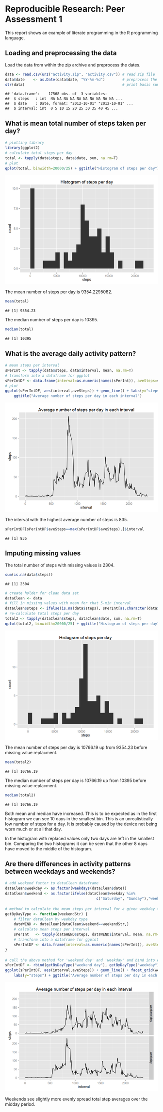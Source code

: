 # Reproducible Research: Peer Assessment 1

This report shows an example of literate programming in the R programming language.


## Loading and preprocessing the data

Load the data from within the zip archive and preprocess the dates.

```r
data <- read.csv(unz("activity.zip", "activity.csv")) # read zip file
data$date    <- as.Date(data$date, "%Y-%m-%d")        # preprocess the dates
str(data)                                             # print basic summary
```

```
## 'data.frame':	17568 obs. of  3 variables:
##  $ steps   : int  NA NA NA NA NA NA NA NA NA NA ...
##  $ date    : Date, format: "2012-10-01" "2012-10-01" ...
##  $ interval: int  0 5 10 15 20 25 30 35 40 45 ...
```


## What is mean total number of steps taken per day?


```r
# plotting library
library(ggplot2)                                                                          
# calculate total steps per day
total <- tapply(data$steps, data$date, sum, na.rm=T)                                      
# plot
qplot(total, binwidth=20000/25) + ggtitle("Histogram of steps per day") + labs(x="steps") 
```

![](PA1_template_files/figure-html/mean-1.png) 
  
The mean number of steps per day is 9354.2295082.

```r
mean(total)
```

```
## [1] 9354.23
```
The median number of steps per day is 10395.

```r
median(total)
```

```
## [1] 10395
```

## What is the average daily activity pattern?


```r
# mean steps per interval
sPerInt <- tapply(data$steps, data$interval, mean, na.rm=T)                    
# transform into a dataframe for ggplot
sPerIntDF <- data.frame(interval=as.numeric(names(sPerInt)), aveSteps=sPerInt) 
# plot
ggplot(sPerIntDF, aes(interval,aveSteps)) + geom_line() + labs(y="steps") +    
    ggtitle("Average number of steps per day in each interval")
```

![](PA1_template_files/figure-html/ave-1.png) 
  
The interval with the highest average number of steps is 835.

```r
sPerIntDF[sPerIntDF$aveSteps==max(sPerIntDF$aveSteps),]$interval
```

```
## [1] 835
```


## Imputing missing values
The total number of steps with missing values is 2304.


```r
sum(is.na(data$steps))
```

```
## [1] 2304
```

```r
# create holder for clean data set
dataClean <- data
# fill in missing values with mean for that 5-min interval
dataClean$steps <- ifelse(is.na(data$steps), sPerInt[as.character(data$interval)] , data$steps)
# re-calculate total steps per day
total2 <- tapply(dataClean$steps, dataClean$date, sum, na.rm=T)  
qplot(total2, binwidth=20000/25) + ggtitle("Histogram of steps per day") + labs(x="steps") # plot
```

![](PA1_template_files/figure-html/na-1.png) 
  
The mean number of steps per day is 10766.19 up from 9354.23 before missing value replacment.

```r
mean(total2)
```

```
## [1] 10766.19
```
The median number of steps per day is 10766.19 up from 10395 before missing value replacment.

```r
median(total2)
```

```
## [1] 10766.19
```
Both mean and median have increased. This is to be expected as in the first histogram we can see 10 days in the smallest bin. This is an unrealistically low number of steps for a day. It is probably caused by the device not being worn much or at all  that day.   

In the histogram with replaced values only two days are left in the smallest bin. Comparing the two histograms it can be seen that the other 8 days have moved to the middle of the histogram.

## Are there differences in activity patterns between weekdays and weekends?


```r
# add weekend factor to dataClean dataframe
dataClean$weekday <- as.factor(weekdays(dataClean$date))
dataClean$weekend <- as.factor(ifelse(dataClean$weekday %in%
                                          c("Saturday", "Sunday"),"weekend day","weekday"))

# method to calculate the mean steps per interval for a given weekday type.
getByDayType <- function(weekendStr) {
    # filter dataClean by weekday type
    dataWEND <- dataClean[dataClean$weekend==weekendStr,]                 
    # calculate mean steps per interval
    sPerInt   <- tapply(dataWEND$steps, dataWEND$interval, mean, na.rm=T) 
    # transform into a dataframe for ggplot
    sPerIntDF <- data.frame(interval=as.numeric(names(sPerInt)), aveSteps=sPerInt, weekend=weekendStr)
}

# call the above method for 'weekend day' and 'weekday' and bind into one dataframe
sPerIntDF <- rbind(getByDayType("weekend day"), getByDayType("weekday"))
ggplot(sPerIntDF, aes(interval,aveSteps)) + geom_line() + facet_grid(weekend~.) +    # plot
    labs(y="steps") + ggtitle("Average number of steps per day in each interval")
```

![](PA1_template_files/figure-html/weekend-1.png) 
  
  
Weekends see slightly more evenly spread total step averages over the midday period.
